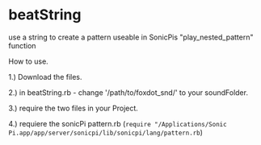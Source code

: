# beatString
use a string to create a pattern useable in SonicPis "play_nested_pattern" function

How to use.

1.) Download the files.

2.) in beatString.rb - change '/path/to/foxdot_snd/' to your soundFolder.

3.) require the two files in your Project.

4.) requiere the sonicPi pattern.rb (```require "/Applications/Sonic Pi.app/app/server/sonicpi/lib/sonicpi/lang/pattern.rb```)
